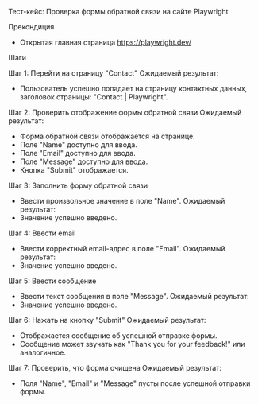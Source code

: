 Тест-кейс: Проверка формы обратной связи на сайте Playwright

 Прекондиция 
- Открытая главная страница https://playwright.dev/

 Шаги

 Шаг 1: Перейти на страницу "Contact"
Ожидаемый результат:
- Пользователь успешно попадает на страницу контактных данных, заголовок страницы: "Contact | Playwright".

Шаг 2: Проверить отображение формы обратной связи
Ожидаемый результат:
- Форма обратной связи отображается на странице.
- Поле "Name" доступно для ввода.
- Поле "Email" доступно для ввода.
- Поле "Message" доступно для ввода.
- Кнопка "Submit" отображается.

Шаг 3: Заполнить форму обратной связи
- Ввести произвольное значение в поле "Name".
Ожидаемый результат:
- Значение успешно введено.

Шаг 4: Ввести email
- Ввести корректный email-адрес в поле "Email".
Ожидаемый результат:
- Значение успешно введено.

Шаг 5: Ввести сообщение
- Ввести текст сообщения в поле "Message".
Ожидаемый результат:
- Значение успешно введено.

Шаг 6: Нажать на кнопку "Submit"
Ожидаемый результат:
- Отображается сообщение об успешной отправке формы.
- Сообщение может звучать как "Thank you for your feedback!" или аналогичное.

Шаг 7: Проверить, что форма очищена
Ожидаемый результат:
- Поля "Name", "Email" и "Message" пусты после успешной отправки формы.

